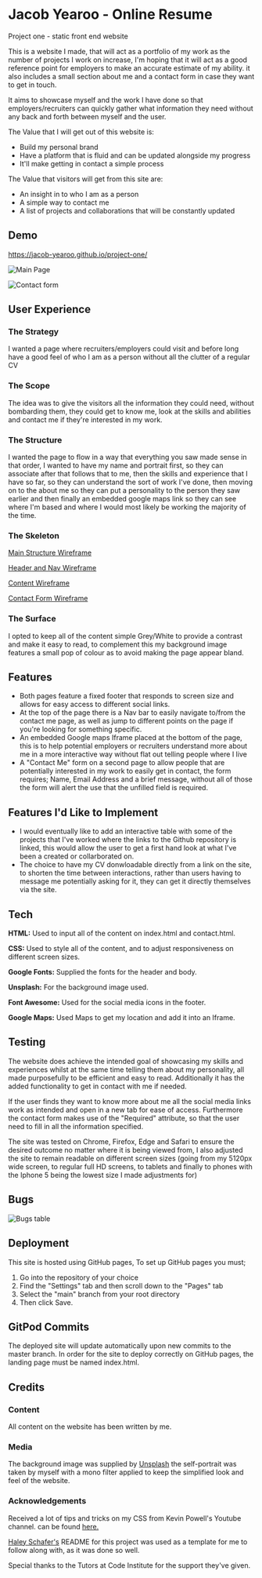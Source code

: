 
# Jacob Yearoo - Online Resume

Project one - static front end website

This is a website I made, that will act as a portfolio of my work as the number of projects I work on increase, I'm hoping that it will act as a good reference point for employers to make an accurate estimate of my ability. it also includes a small section about me and a contact form in case they want to get in touch.

It aims to showcase myself and the work I have done so that employers/recruiters can quickly gather what information they need without any back and forth between myself and the user.

The Value that I will get out of this website is:

- Build my personal brand
- Have a platform that is fluid and can be updated alongside my progress
- It'll make getting in contact a simple process

The Value that visitors will get from this site are:

- An insight in to who I am as a person
- A simple way to contact me
- A list of projects and collaborations that will be constantly updated


## Demo

https://jacob-yearoo.github.io/project-one/

![Main Page](https://i.imgur.com/rMcclIq.png)

![Contact form](https://i.imgur.com/DqBXSBh.png)

## User Experience

### The Strategy
I wanted a page where recruiters/employers could visit and before long have a good feel of who I am as a person without all the clutter of a regular CV

### The Scope
The idea was to give the visitors all the information they could need, without bombarding them, they could get to know me, look at the skills and abilities and contact me if they're interested in my work.

### The Structure

I wanted the page to flow in a way that everything you saw made sense in that order, I wanted to have my name and portrait first, so they can associate after that follows that to me, then the skills and experience that I have so far, so they can understand the sort of work I've done, then moving on to the about me so they can put a personality to the person they saw earlier and then finally an embedded google maps link so they can see where I'm based and where I would most likely be working the majority of the time.

### The Skeleton

[Main Structure Wireframe](https://imgur.com/OmEeRL2)

[Header and Nav Wireframe](https://imgur.com/59k21By)

[Content Wireframe](https://imgur.com/SuvUDl9)

[Contact Form Wireframe](https://imgur.com/2k0t6BM)

### The Surface

I opted to keep all of the content simple Grey/White to provide a contrast and make it easy to read, to complement this my background image features a small pop of colour as to avoid making the page appear bland.
## Features

- Both pages feature a fixed footer that responds to screen size and allows for easy access to different social links. 
- At the top of the page there is a Nav bar to easily navigate to/from the contact me page, as well as jump to different points on the page if you're looking for something specific.
- An embedded Google maps Iframe placed at the bottom of the page, this is to help potential employers or recruiters understand more about me in a more interactive way without flat out telling people where I live 
- A "Contact Me" form on a second page to allow people that are potentially interested in my work to easily get in contact, the form requires; Name, Email Address and a brief message, without all of those the form will alert the use that the unfilled field is required.

## Features I'd Like to Implement

- I would eventually like to add an interactive table with some of the projects that I've worked where the links to the Github repository is linked, this would allow the user to get a first hand look at what I've been a created or collarborated on.
- The choice to have my CV donwloadable directly from a link on the site, to shorten the time between interactions, rather than users having to message me potentially asking for it, they can get it directly themselves via the site.
## Tech

**HTML:** Used to input all of the content on index.html and contact.html.

**CSS:** Used to style all of the content, and to adjust responsiveness on different screen sizes.

**Google Fonts:** Supplied the fonts for the header and body.

**Unsplash:** For the background image used.

**Font Awesome:** Used for the social media icons in the footer.

**Google Maps:** Used Maps to get my location and add it into an Iframe.




## Testing

The website does achieve the intended goal of showcasing my skills and experiences whilst at the same time telling them about my personality, all made purposefully to be efficient and easy to read. Additionally it has the added functionality to get in contact with me if needed.

If the user finds they want to know more about me all the social media links work as intended and open in a new tab for ease of access. Furthermore the contact form makes use of the "Required" attribute, so that the user need to fill in all the information specified.

The site was tested on Chrome, Firefox, Edge and Safari to ensure the desired outcome no matter where it is being viewed from, I also adjusted the site to remain readable on different screen sizes (going from my 5120px wide screen, to regular full HD screens, to tablets and finally to phones with the Iphone 5 being the lowest size I made adjustments for)






## Bugs

![Bugs table](https://i.imgur.com/HY2TAEU.png)
## Deployment


This site is hosted using GitHub pages, To set up GitHub pages you must;

1. Go into the repository of your choice
2. Find the "Settings" tab and then scroll down to the "Pages" tab
3. Select the "main" branch from your root directory
4. Then click Save.




## GitPod Commits

The deployed site will update automatically upon new commits to the master branch. In order for the site to deploy correctly on GitHub pages, the landing page must be named index.html.
## Credits

### Content
All content on the website has been written by me.

### Media
The background image was supplied by [Unsplash](https://unsplash.com/) the self-portrait was taken by myself with a mono filter applied to keep the simplified look and feel of the website.

### Acknowledgements
Received a lot of tips and tricks on my CSS from Kevin Powell's Youtube channel. can be found [here.](https://www.youtube.com/kepowob)

[Haley Schafer's](https://github.com/Code-Institute-Solutions/StudentExampleProjectGradeFive#testing) README for this project was used as a template for me to follow along with, as it was done so well.

Special thanks to the Tutors at Code Institute for the support they've given.